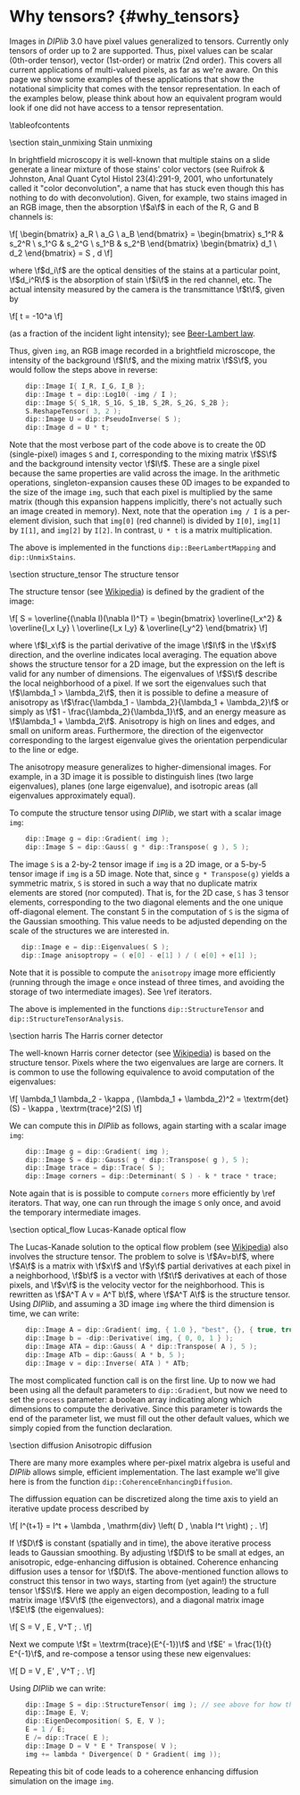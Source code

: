 # Why tensors? {#why_tensors}

[//]: # (DIPlib 3.0)

[//]: # ([c]2017-2018, Cris Luengo.)

[//]: # (Licensed under the Apache License, Version 2.0 [the "License"];)
[//]: # (you may not use this file except in compliance with the License.)
[//]: # (You may obtain a copy of the License at)
[//]: # ()
[//]: # (   http://www.apache.org/licenses/LICENSE-2.0)
[//]: # ()
[//]: # (Unless required by applicable law or agreed to in writing, software)
[//]: # (distributed under the License is distributed on an "AS IS" BASIS,)
[//]: # (WITHOUT WARRANTIES OR CONDITIONS OF ANY KIND, either express or implied.)
[//]: # (See the License for the specific language governing permissions and)
[//]: # (limitations under the License.)

Images in *DIPlib* 3.0 have pixel values generalized to tensors. Currently only
tensors of order up to 2 are supported. Thus, pixel values can be scalar (0th-order
tensor), vector (1st-order) or matrix (2nd order). This covers all current
applications of multi-valued pixels, as far as we're aware. On this page we show
some examples of these applications that show the notational simplicity that comes
with the tensor representation. In each of the examples below, please think about
how an equivalent program would look if one did not have access to a tensor
representation.

\tableofcontents

[//]: # (--------------------------------------------------------------)

\section stain_unmixing Stain unmixing

In brightfield microscopy it is well-known that multiple stains on a slide generate
a linear mixture of those stains' color vectors (see Ruifrok & Johnston,
Anal Quant Cytol Histol 23(4):291-9, 2001, who unfortunately called it "color
deconvolution", a name that has stuck even though this has nothing to do
with deconvolution). Given, for example, two stains imaged in an RGB image,
then the absorption \f$a\f$ in each of the R, G and B channels is:

\f[
   \begin{bmatrix} a_R \\ a_G \\ a_B \end{bmatrix} =
   \begin{bmatrix} s_1^R & s_2^R \\
                   s_1^G & s_2^G \\
                   s_1^B & s_2^B \end{bmatrix}
   \begin{bmatrix} d_1 \\ d_2 \end{bmatrix} = S \, d
\f]

where \f$d_i\f$ are the optical densities of the stains at a particular point,
\f$d_i^R\f$ is the absorption of stain \f$i\f$ in the red channel, etc. The actual
intensity measured by the camera is the transmittance \f$t\f$, given by

\f[
   t = -10^a
\f]

(as a fraction of the incident light intensity);
see [Beer-Lambert law](https://en.wikipedia.org/wiki/Beer–Lambert_law).

Thus, given `img`, an RGB image recorded in a brightfield microscope, the intensity
of the background \f$I\f$, and the mixing matrix \f$S\f$, you would follow the steps above
in reverse:

```cpp
    dip::Image I{ I_R, I_G, I_B };
    dip::Image t = dip::Log10( -img / I );
    dip::Image S{ S_1R, S_1G, S_1B, S_2R, S_2G, S_2B };
    S.ReshapeTensor( 3, 2 );
    dip::Image U = dip::PseudoInverse( S );
    dip::Image d = U * t;
```

Note that the most verbose part of the code above is to create the 0D (single-pixel)
images `S` and `I`, corresponding to the mixing matrix \f$S\f$ and the background intensity
vector \f$I\f$. These are a single pixel because the same properties are valid across
the image. In the arithmetic operations, singleton-expansion causes these 0D images
to be expanded to the size of the image `img`, such that each pixel is multiplied
by the same matrix (though this expansion happens implicitly, there's not actually such an
image created in memory). Next, note that the operation `img / I` is a per-element
division, such that `img[0]` (red channel) is divided by `I[0]`, `img[1]` by `I[1]`,
and `img[2]` by `I[2]`. In contrast, `U * t` is a matrix multiplication.

The above is implemented in the functions `dip::BeerLambertMapping` and `dip::UnmixStains`.

[//]: # (--------------------------------------------------------------)

\section structure_tensor The structure tensor

The structure tensor (see [Wikipedia](https://en.wikipedia.org/wiki/Structure_tensor))
is defined by the gradient of the image:

\f[
   S = \overline{(\nabla I)(\nabla I)^T} = \begin{bmatrix}
       \overline{I_x^2} & \overline{I_x I_y} \\
       \overline{I_x I_y} & \overline{I_y^2} \end{bmatrix}
\f]

where \f$I_x\f$ is the partial derivative of the image \f$I\f$ in the \f$x\f$ direction, and the
overline indicates local averaging. The equation above shows the
structure tensor for a 2D image, but the expression on the left is valid for
any number of dimensions. The eigenvalues of \f$S\f$ describe the local neighborhood
of a pixel. If we sort the eigenvalues such that \f$\lambda_1 > \lambda_2\f$,
then it is possible to define a measure of anisotropy as
\f$\frac{\lambda_1 - \lambda_2}{\lambda_1 + \lambda_2}\f$
or simply as \f$1 - \frac{\lambda_2}{\lambda_1}\f$, and an energy
measure as \f$\lambda_1 + \lambda_2\f$. Anisotropy is high on lines and edges,
and small on uniform areas. Furthermore, the direction of the eigenvector
corresponding to the largest eigenvalue gives the orientation perpendicular to
the line or edge.

The anisotropy measure generalizes to higher-dimensional images. For example,
in a 3D image it is possible to distinguish lines (two large eigenvalues),
planes (one large eigenvalue), and isotropic areas (all eigenvalues approximately
equal).

To compute the structure tensor using *DIPlib*, we start with a scalar image `img`:

```cpp
    dip::Image g = dip::Gradient( img );
    dip::Image S = dip::Gauss( g * dip::Transpose( g ), 5 );
```

The image `S` is a 2-by-2 tensor image if `img` is a 2D image, or a 5-by-5 tensor
image if `img` is a 5D image. Note that, since `g * Transpose(g)` yields a
symmetric matrix, `S` is stored in such a way that no duplicate matrix elements
are stored (nor computed). That is, for the 2D case, `S` has 3 tensor elements,
corresponding to the two diagonal elements and the one unique off-diagonal element.
The constant 5 in the computation of `S` is the sigma of the Gaussian smoothing.
This value needs to be adjusted depending on the scale of the structures we are
interested in.

```cpp
   dip::Image e = dip::Eigenvalues( S );
   dip::Image anisoptropy = ( e[0] - e[1] ) / ( e[0] + e[1] );
```

Note that it is possible to compute the `anisotropy` image more efficiently
(running through the image `e` once instead of three times, and avoiding
the storage of two intermediate images). See \ref iterators.

The above is implemented in the functions `dip::StructureTensor` and
`dip::StructureTensorAnalysis`.

[//]: # (--------------------------------------------------------------)

\section harris The Harris corner detector

The well-known Harris corner detector (see
[Wikipedia](https://en.wikipedia.org/wiki/Corner_detection#The_Harris_.26_Stephens_.2F_Plessey_.2F_Shi.E2.80.93Tomasi_corner_detection_algorithms))
is based on the structure tensor. Pixels where the two eigenvalues are large
are corners. It is common to use the following equivalence to avoid computation
of the eigenvalues:

\f[
   \lambda_1 \lambda_2 - \kappa \, (\lambda_1 + \lambda_2)^2 = \textrm{det}(S) - \kappa \, \textrm{trace}^2(S)
\f]

We can compute this in *DIPlib* as follows, again starting with a scalar
image `img`:

```cpp
    dip::Image g = dip::Gradient( img );
    dip::Image S = dip::Gauss( g * dip::Transpose( g ), 5 );
    dip::Image trace = dip::Trace( S );
    dip::Image corners = dip::Determinant( S ) - k * trace * trace;
```

Note again that is is possible to compute `corners` more efficiently
by \ref iterators. That way, one can run through the image `S` only once,
and avoid the temporary intermediate images.

[//]: # (--------------------------------------------------------------)

\section optical_flow Lucas-Kanade optical flow

The Lucas-Kanade solution to the optical flow problem (see
[Wikipedia](https://en.wikipedia.org/wiki/Lucas–Kanade_method))
also involves the structure tensor. The problem to solve is \f$Av=b\f$,
where \f$A\f$ is a matrix with \f$x\f$ and \f$y\f$ partial derivatives at each
pixel in a neighborhood, \f$b\f$ is a vector with \f$t\f$ derivatives at each
of those pixels, and \f$v\f$ is the velocity vector for the neighborhood.
This is rewritten as \f$A^T A v = A^T b\f$, where \f$A^T A\f$ is the
structure tensor. Using *DIPlib*, and assuming a 3D image `img` where
the third dimension is time, we can write:

```cpp
    dip::Image A = dip::Gradient( img, { 1.0 }, "best", {}, { true, true, false } );
    dip::Image b = -dip::Derivative( img, { 0, 0, 1 } );
    dip::Image ATA = dip::Gauss( A * dip::Transpose( A ), 5 );
    dip::Image ATb = dip::Gauss( A * b, 5 );
    dip::Image v = dip::Inverse( ATA ) * ATb;
```

The most complicated function call is on the first line. Up to now we had
been using all the default parameters to `dip::Gradient`, but now we need
to set the `process` parameter: a boolean array indicating along which
dimensions to compute the derivative. Since this parameter is towards the
end of the parameter list, we must fill out the other default values,
which we simply copied from the function declaration.

[//]: # (--------------------------------------------------------------)

\section diffusion Anisotropic diffusion

There are many more examples where per-pixel matrix algebra is useful and
*DIPlib* allows simple, efficient implementation. The last example we'll
give here is from the function `dip::CoherenceEnhancingDiffusion`.

The diffussion equation can be discretized along the time axis to yield
an iterative update process described by

\f[
   I^{t+1} = I^t + \lambda \, \mathrm{div} \left( D \, \nabla I^t \right) \; .
\f]

If \f$D\f$ is constant (spatially and in time), the above iterative process
leads to Gaussian smoothing. By adjusting \f$D\f$ to be small at edges,
an anisotropic, edge-enhancing diffusion is obtained. Coherence enhancing
diffusion uses a tensor for \f$D\f$. The above-mentioned function allows
to construct this tensor in two ways, starting from (yet again!) the
structure tensor \f$S\f$. Here we apply an eigen decompostion, leading
to a full matrix image \f$V\f$ (the eigenvectors), and a diagonal matrix
image \f$E\f$ (the eigenvalues):

\f[
   S = V \, E \, V^T \; .
\f]

Next we compute \f$t = \textrm{trace}(E^{-1})\f$ and \f$E' = \frac{1}{t} E^{-1}\f$,
and re-compose a tensor using these new eigenvalues:

\f[
   D = V \, E' \, V^T \; .
\f]

Using *DIPlib* we can write:

```cpp
    dip::Image S = dip::StructureTensor( img ); // see above for how this is computed
    dip::Image E, V;
    dip::EigenDecomposition( S, E, V );
    E = 1 / E;
    E /= dip::Trace( E );
    dip::Image D = V * E * Transpose( V );
    img += lambda * Divergence( D * Gradient( img ));
```

Repeating this bit of code leads to a coherence enhancing diffusion simulation
on the image `img`.

